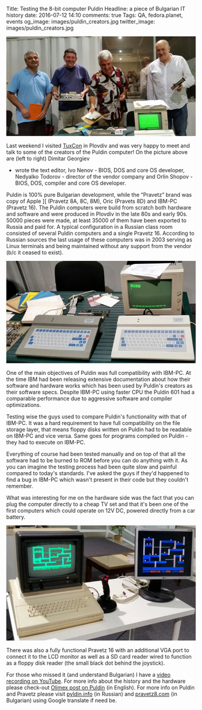 Title: Testing the 8-bit computer Puldin
Headline: a piece of Bulgarian IT history
date: 2016-07-12 14:10
comments: true
Tags: QA, fedora.planet, events
og_image: images/puldin_creators.jpg
twitter_image: images/puldin_creators.jpg

![Puldin creators](/images/puldin_creators.jpg "Puldin creators")

Last weekend I visited [TuxCon](http://tuxcon.mobi) in Plovdiv and
was very happy to meet and talk to some of the creators of the Puldin
computer! On the picture above are (left to right) Dimitar Georgiev
- wrote the text editor, Ivo Nenov - BIOS, DOS and core OS developer,
Nedyalko Todorov - director of the vendor company and Orlin Shopov -
BIOS, DOS, compiler and core OS developer.


Puldin is 100% pure Bulgarian development, while the “Pravetz” brand
was copy of Apple ][ (Pravetz 8A, 8C, 8M), Oric (Pravets 8D) and IBM-PC
(Pravetz 16). The Puldin computers were build from scratch both hardware
and software and were produced in Plovdiv in the late 80s and early 90s.
50000 pieces were made, at least 35000 of them have been exported to Russia
and paid for. A typical configuration in a Russian class room consisted of
several Puldin computers and a single Pravetz 16. According to Russian sources
the last usage of these computers was in 2003 serving as Linux terminals
and being maintained without any support from the vendor
(b/c it ceased to exist).

![Puldin 601](/images/puldin601.jpg "Puldin 601")

One of the main objectives of Puldin was full compatibility with IBM-PC.
At the time IBM had been releasing extensive documentation about how their
software and hardware works which has been used by Puldin's creators as
their software specs. Despite IBM-PC using faster CPU the Puldin 601 had
a comparable performance due to aggressive software and compiler optimizations.

Testing wise the guys used to compare Puldin's functionality with that of IBM-PC.
It was a hard requirement to have full compatibility on the file storage layer,
that means floppy disks written on Puldin had to be readable on IBM-PC and vice
versa. Same goes for programs compiled on Puldin - they had to execute on IBM-PC.

Everything of course had been tested manually and on top of that all the software
had to be burned to ROM before you can do anything with it. As you can imagine the
testing process had been quite slow and painful compared to today's standards.
I've asked the guys if they'd happened to find a bug in IBM-PC which wasn't present
in their code but they couldn't remember.

What was interesting for me on the hardware side was the fact that you can plug
the computer directly to a cheap TV set and that it's been one of the first computers
which could operate on 12V DC, powered directly from a car battery.

![Pravetz 16](/images/pravetz16.jpg "Pravetz 16")

There was also a fully functional Pravetz 16 with an additional VGA port to
connect it to the LCD monitor as well as a SD card reader wired to function as a
floppy disk reader (the small black dot behind the joystick).


For those who missed it (and understand Bulgarian) I have a
[video recording on YouTube](https://www.youtube.com/watch?v=uFGnrqa2RSY&list=PLFjlI7p-h1hxBP3cIjEqePSeoBDHud5Db&index=1).
For more info about the history and the hardware please check-out
[Olimex post on Puldin](https://olimex.wordpress.com/2015/01/12/retro-computer-puldin-the-only-bulgarian-8-bit-computer-developed-from-scratch/)
(in English). For more info on Puldin and Pravetz please visit
[pyldin.info](http://pyldin.info) (in Russian) and
[pravetz8.com](http://pravetz8.com) (in Bulgarian)
using Google translate if need be.
